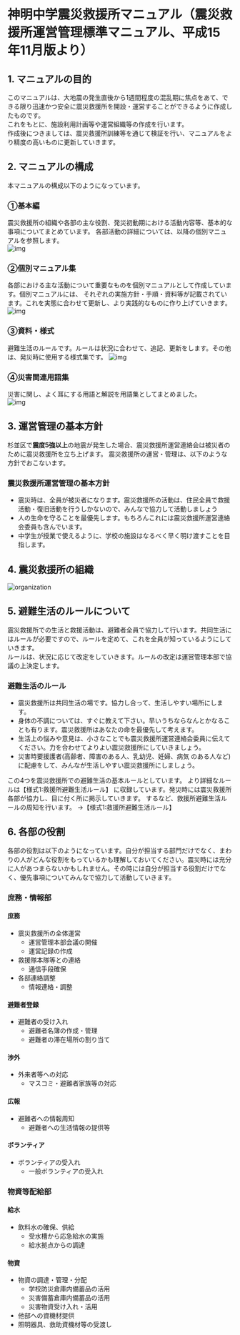 # 神明中学震災救援所マニュアル（震災救援所運営管理標準マニュアル、平成15年11月版より）
## 1. マニュアルの目的
このマニュアルは、大地震の発生直後から1週間程度の混乱期に焦点をあて、できる限り迅速かつ安全に震災救援所を開設・運営することができるように作成したものです。  
これをもとに、施設利用計画等や運営組織等の作成を行います。  
作成後につきましては、震災救援所訓練等を通じて検証を行い、マニュアルをより精度の高いものに更新していきます。

## 2. マニュアルの構成
本マニュアルの構成以下のようになっています。


### ①基本編
震災救援所の組織や各部の主な役割、発災初動期における活動内容等、基本的な事項についてまとめています。
各部活動の詳細については、以降の個別マニュアルを参照します。  
![img](http://www2.city.suginami.tokyo.jp/gallery/namisuke/guide/image/nammy01.JPG)

### ②個別マニュアル集
各部における主な活動について重要なものを個別マニュアルとして作成しています。個別マニュアルには、 それぞれの実施方針・手順・資料等が記載されています。これを実態に合わせて更新し、より実践的なものに作り上げていきます。
![img](http://www2.city.suginami.tokyo.jp/gallery/namisuke/guide/image/spito01.JPG)

### ③資料・様式
避難生活のルールです。ルールは状況に合わせて、追記、更新をします。その他は、発災時に使用する様式集です。
![img](http://www2.city.suginami.tokyo.jp/gallery/namisuke/guide/image/namiki01.JPG)

### ④災害関連用語集
災害に関し、よく耳にする用語と解説を用語集としてまとめました。  
![img](http://www2.city.suginami.tokyo.jp/gallery/namisuke/guide/image/taneta01.JPG)

## 3. 運営管理の基本方針
杉並区で**震度5強以上**の地震が発生した場合、震災救援所運営連絡会は被災者のために震災救援所を立ち上げます。
震災救援所の運営・管理は、以下のような方針でおこないます。

### 震災救援所運営管理の基本方針
- 震災時は、全員が被災者になります。震災救援所の活動は、住民全員で救援活動・復旧活動を行うしかないので、みんなで協力して活動しましょう
- 人の生命を守ることを最優先します。もちろんこれには震災救援所運営連絡会委員も含んでいます。
- 中学生が授業で使えるように、学校の施設はなるべく早く明け渡すことを目指します。

## 4. 震災救援所の組織
![organization](https://i.gyazo.com/fad51637c1e836891f1c887a63e2288a.png)

## 5. 避難生活のルールについて
震災救援所での生活と救援活動は、避難者全員で協力して行います。共同生活にはルールが必要ですので、ルールを定めて、これを全員が知っているようにしていきます。  
ルールは、状況に応じて改定をしていきます。ルールの改定は運営管理本部で協議の上決定します。
### 避難生活のルール
- 震災救援所は共同生活の場です。協力し合って、生活しやすい場所にします。
- 身体の不調については、すぐに教えて下さい。早いうちならなんとかなることも有ります。震災救援所はあなたの命を最優先して考えます。
- 生活上の悩みや意見は、小さなことでも震災救援所運営連絡会委員に伝えてください。力を合わせてよりよい震災救援所にしていきましょう。
- 災害時要援護者(高齢者、障害のある人、乳幼児、妊婦、病気 のある人など)に配慮をして、みんなが生活しやすい震災救援所にしましょう。

この4つを震災救援所での避難生活の基本ルールとしています。
より詳細なルールは【様式1:救援所避難生活ルール】 に収録しています。発災時には震災救援所各部が協力し、目に付く所に掲示していきます。 するなど、救援所避難生活ルールの周知を行います。
                    →【様式1:救援所避難生活ルール】
      
## 6. 各部の役割
各部の役割は以下のようになっています。自分が担当する部門だけでなく、まわりの人がどんな役割をもっているかも理解しておいてください。震災時には充分に人があつまらないかもしれません。その時には自分が担当する役割だけでなく、優先事項についてみんなで協力して活動していきます。

### 庶務・情報部

#### 庶務
- 震災救援所の全体運営
  - 運営管理本部会議の開催
  - 運営記録の作成
- 救援隊本隊等との連絡
  - 通信手段確保
- 各部連絡調整
  - 情報連絡・調整

#### 避難者登録
- 避難者の受け入れ
  - 避難者名簿の作成・管理
  - 避難者の滞在場所の割り当て

#### 渉外
- 外来者等への対応
  - マスコミ・避難者家族等の対応

#### 広報
- 避難者への情報周知
  - 避難者への生活情報の提供等

#### ボランティア
- ボランティアの受入れ
  - 一般ボランティアの受入れ

### 物資等配給部

#### 給水
- 飲料水の確保、供給
  - 受水槽から応急給水の実施
  - 給水拠点からの調達
 
#### 物資
 - 物資の調達・管理・分配
   - 学校防災倉庫内備蓄品の活用
   - 災害備蓄倉庫内備蓄品の活用
   - 災害物資受け入れ・活用
 - 他部への資機材提供
  - 照明器具、救助資機材等の受渡し
